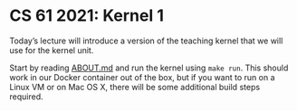 CS 61 2021: Kernel 1
====================

Today’s lecture will introduce a version of the teaching kernel that we will
use for the kernel unit.

Start by reading [ABOUT.md](ABOUT.md) and run the kernel using `make run`.
This should work in our Docker container out of the box, but if you want to
run on a Linux VM or on Mac OS X, there will be some additional build steps
required.
